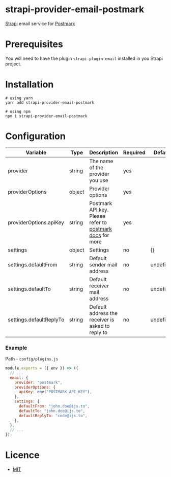 # strapi-provider-email-postmark

[Strapi](http://strapi.io/) email service for [Postmark](https://postmarkapp.com/)

# Prerequisites

You will need to have the plugin `strapi-plugin-email` installed in you Strapi project.

# Installation

```
# using yarn
yarn add strapi-provider-email-postmark

# using npm
npm i strapi-provider-email-postmark
```

# Configuration

| Variable                | Type   | Description                                                                                        | Required | Default   |
| ----------------------- | ------ | -------------------------------------------------------------------------------------------------- | -------- | --------- |
| provider                | string | The name of the provider you use                                                                   | yes      |           |
| providerOptions         | object | Provider options                                                                                   | yes      |           |
| providerOptions.apiKey  | string | Postmark API key. Please refer to [postmark docs](https://www.npmjs.com/package/postmark) for more | yes      |           |
| settings                | object | Settings                                                                                           | no       | {}        |
| settings.defaultFrom    | string | Default sender mail address                                                                        | no       | undefined |
| settings.defaultTo      | string | Default receiver mail address                                                                      | no       | undefined |
| settings.defaultReplyTo | string | Default address the receiver is asked to reply to                                                  | no       | undefined |

### Example

Path - `config/plugins.js`

```javascript
module.exports = ({ env }) => ({
  // ...
  email: {
    provider: "postmark",
    providerOptions: {
      apiKey: env("POSTMARK_API_KEY"),
    },
    settings: {
      defaultFrom: "john.doe@ijs.to",
      defaultTo: "john.doe@ijs.to",
      defaultReplyTo: "code@ijs.to",
    },
  },
  // ...
});
```

# Licence

- [MIT](https://github.com/ijsto/strapi-provider-email-postmark/blob/master/LICENSE.md)
